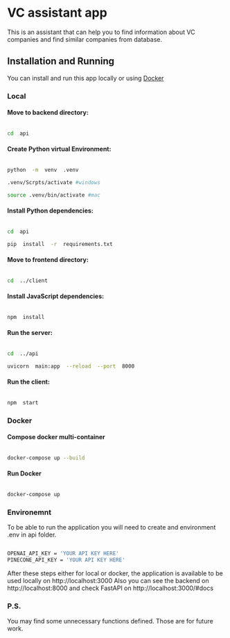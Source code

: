 
# VC assistant app
This is an assistant that can help you to find information about VC companies and find similar companies from database.

## Installation and Running
You can install and run this app locally or using [Docker](https://www.docker.com/)

### Local
#### Move to backend directory:
```bash

cd  api

```

#### Create Python virtual Environment:
```bash

python  -m  venv  .venv

.venv/Scrpts/activate #windows

source .venv/bin/activate #mac

```

#### Install Python dependencies:
```bash

cd  api

pip  install  -r  requirements.txt

```
#### Move to frontend directory:
```bash

cd  ../client

```

#### Install JavaScript dependencies:
```bash

npm  install

```
#### Run the server:
```bash

cd  ../api

uvicorn  main:app  --reload  --port  8000

```
#### Run the client:

```bash

npm  start

```

### Docker

#### Compose docker multi-container
```bash

docker-compose up --build

```

#### Run Docker
```bash

docker-compose up

```

### Environemnt
To be able to run the application you will need to create and environment .env in api folder.


```bash

OPENAI_API_KEY = 'YOUR API KEY HERE'
PINECONE_API_KEY = 'YOUR API KEY HERE'

```


After these steps either for local or docker, the application is available to be used locally on http://localhost:3000
Also you can see the backend on http://localhost:8000 and check FastAPI on http://localhost:3000/#docs

### P.S.
You may find some unnecessary functions defined. Those are for future work.